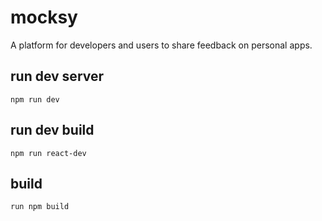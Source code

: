 # mocksy
A platform for developers and users to share feedback on personal apps.

## run dev server
```
npm run dev
```

## run dev build
```
npm run react-dev
```

## build
```
run npm build
```
